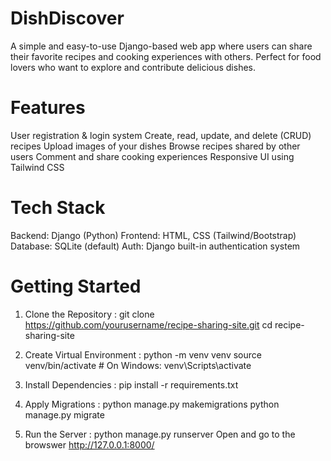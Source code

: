 # DishDiscover
A simple and easy-to-use Django-based web app where users can share their favorite recipes and cooking experiences with others. Perfect for food lovers who want to explore and contribute delicious dishes.

# Features 
 User registration & login system
 Create, read, update, and delete (CRUD) recipes
 Upload images of your dishes
 Browse recipes shared by other users
 Comment and share cooking experiences
 Responsive UI using Tailwind CSS 

# Tech Stack
Backend: Django (Python)
Frontend: HTML, CSS (Tailwind/Bootstrap)
Database: SQLite (default)
Auth: Django built-in authentication system

# Getting Started
1) Clone the Repository :
git clone https://github.com/yourusername/recipe-sharing-site.git
cd recipe-sharing-site


2) Create Virtual Environment :
python -m venv venv
source venv/bin/activate  # On Windows: venv\Scripts\activate


3) Install Dependencies :
pip install -r requirements.txt


4) Apply Migrations :
python manage.py makemigrations
python manage.py migrate

5) Run the Server :
python manage.py runserver
Open and go to the browswer http://127.0.0.1:8000/

